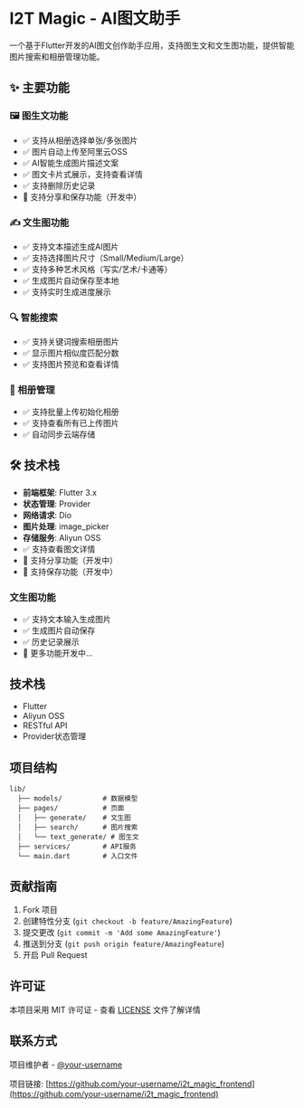 # I2T Magic - AI图文助手

一个基于Flutter开发的AI图文创作助手应用，支持图生文和文生图功能，提供智能图片搜索和相册管理功能。

## ✨ 主要功能

### 🖼️ 图生文功能
- ✅ 支持从相册选择单张/多张图片
- ✅ 图片自动上传至阿里云OSS
- ✅ AI智能生成图片描述文案
- ✅ 图文卡片式展示，支持查看详情
- ✅ 支持删除历史记录
- 🚧 支持分享和保存功能（开发中）

### ✍️ 文生图功能
- ✅ 支持文本描述生成AI图片
- ✅ 支持选择图片尺寸（Small/Medium/Large）
- ✅ 支持多种艺术风格（写实/艺术/卡通等）
- ✅ 生成图片自动保存至本地
- ✅ 支持实时生成进度展示

### 🔍 智能搜索
- ✅ 支持关键词搜索相册图片
- ✅ 显示图片相似度匹配分数
- ✅ 支持图片预览和查看详情

### 📁 相册管理
- ✅ 支持批量上传初始化相册
- ✅ 支持查看所有已上传图片
- ✅ 自动同步云端存储

## 🛠️ 技术栈

- **前端框架**: Flutter 3.x
- **状态管理**: Provider
- **网络请求**: Dio
- **图片处理**: image_picker
- **存储服务**: Aliyun OSS
- ✅ 支持查看图文详情
- 🚧 支持分享功能（开发中）
- 🚧 支持保存功能（开发中）

### 文生图功能
- ✅ 支持文本输入生成图片
- ✅ 生成图片自动保存
- ✅ 历史记录展示
- 🚧 更多功能开发中...

## 技术栈

- Flutter
- Aliyun OSS
- RESTful API
- Provider状态管理

## 项目结构

```
lib/
  ├── models/          # 数据模型
  ├── pages/           # 页面
  │   ├── generate/    # 文生图
  │   ├── search/      # 图片搜索
  │   └── text_generate/ # 图生文
  ├── services/        # API服务
  └── main.dart        # 入口文件
```

## 贡献指南

1. Fork 项目
2. 创建特性分支 (`git checkout -b feature/AmazingFeature`)
3. 提交更改 (`git commit -m 'Add some AmazingFeature'`)
4. 推送到分支 (`git push origin feature/AmazingFeature`)
5. 开启 Pull Request

## 许可证

本项目采用 MIT 许可证 - 查看 [LICENSE](LICENSE) 文件了解详情

## 联系方式

项目维护者 - [@your-username](https://github.com/your-username)

项目链接: [https://github.com/your-username/i2t_magic_frontend](https://github.com/your-username/i2t_magic_frontend)